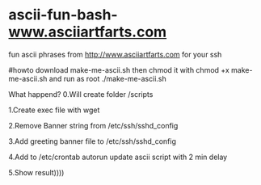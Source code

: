 # ascii-fun-bash-www.asciiartfarts.com
fun ascii phrases from http://www.asciiartfarts.com for your ssh


#howto
download make-me-ascii.sh 
then chmod it with chmod +x make-me-ascii.sh
and run as root ./make-me-ascii.sh

What happend?
0.Will create folder /scripts

1.Create exec file with wget

2.Remove Banner string from /etc/ssh/sshd_config

3.Add greeting banner file to /etc/ssh/sshd_config

4.Add to /etc/crontab autorun update ascii script with 2 min delay

5.Show result))))
